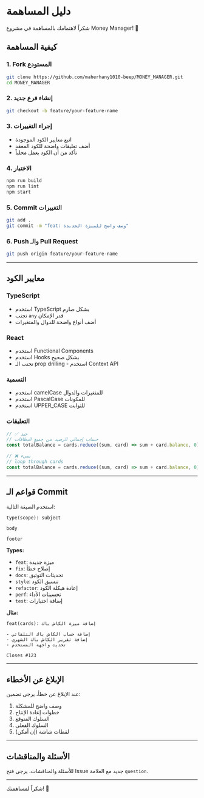 # دليل المساهمة

شكراً لاهتمامك بالمساهمة في مشروع Money Manager! 🎉

## كيفية المساهمة

### 1. Fork المستودع
```bash
git clone https://github.com/maherhany1010-beep/MONEY_MANAGER.git
cd MONEY_MANAGER
```

### 2. إنشاء فرع جديد
```bash
git checkout -b feature/your-feature-name
```

### 3. إجراء التغييرات
- اتبع معايير الكود الموجودة
- أضف تعليقات واضحة للكود المعقد
- تأكد من أن الكود يعمل محلياً

### 4. الاختبار
```bash
npm run build
npm run lint
npm start
```

### 5. Commit التغييرات
```bash
git add .
git commit -m "feat: وصف واضح للميزة الجديدة"
```

### 6. Push والـ Pull Request
```bash
git push origin feature/your-feature-name
```

---

## معايير الكود

### TypeScript
- استخدم TypeScript بشكل صارم
- تجنب `any` قدر الإمكان
- أضف أنواع واضحة للدوال والمتغيرات

### React
- استخدم Functional Components
- استخدم Hooks بشكل صحيح
- تجنب الـ prop drilling - استخدم Context API

### التسمية
- استخدم camelCase للمتغيرات والدوال
- استخدم PascalCase للمكونات
- استخدم UPPER_CASE للثوابت

### التعليقات
```typescript
// ✅ جيد
// حساب إجمالي الرصيد من جميع البطاقات
const totalBalance = cards.reduce((sum, card) => sum + card.balance, 0)

// ❌ سيء
// loop through cards
const totalBalance = cards.reduce((sum, card) => sum + card.balance, 0)
```

---

## قواعم الـ Commit

استخدم الصيغة التالية:
```
type(scope): subject

body

footer
```

**Types:**
- `feat`: ميزة جديدة
- `fix`: إصلاح خطأ
- `docs`: تحديثات التوثيق
- `style`: تنسيق الكود
- `refactor`: إعادة هيكلة الكود
- `perf`: تحسينات الأداء
- `test`: إضافة اختبارات

**مثال:**
```
feat(cards): إضافة ميزة الكاش باك

- إضافة حساب الكاش باك التلقائي
- إضافة تقرير الكاش باك الشهري
- تحديث واجهة المستخدم

Closes #123
```

---

## الإبلاغ عن الأخطاء

عند الإبلاغ عن خطأ، يرجى تضمين:
1. وصف واضح للمشكلة
2. خطوات إعادة الإنتاج
3. السلوك المتوقع
4. السلوك الفعلي
5. لقطات شاشة (إن أمكن)

---

## الأسئلة والمناقشات

للأسئلة والمناقشات، يرجى فتح Issue جديد مع العلامة `question`.

---

شكراً لمساهمتك! 🙏

